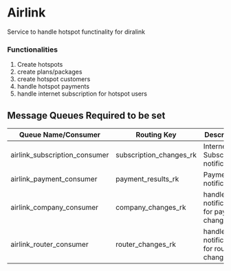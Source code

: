 # Airlink

Service to handle hotspot functinality for diralink

### Functionalities

1. Create hotspots
2. create plans/packages
3. create hotspot customers
4. handle hotspot payments
5. handle internet subscription for hotspot users

## Message Queues Required to be set

| Queue Name/Consumer           | Routing Key             | Description                             |
| ----------------------------- | ----------------------- | --------------------------------------- |
| airlink_subscription_consumer | subscription_changes_rk | Internet Subscription notification      |
| airlink_payment_consumer      | payment_results_rk      | Payment notifications                   |
| airlink_company_consumer      | company_changes_rk      | handle notification for payment changes |
| airlink_router_consumer       | router_changes_rk       | handle notifications for router changes |
